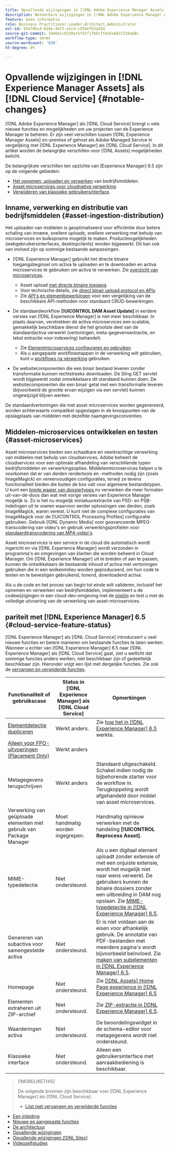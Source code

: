 ```yaml
---
title: Opvallende wijzigingen in [!DNL Adobe Experience Manager Assets] as a [!DNL Cloud Service]
description: Noteerbare wijzigingen in [!DNL Adobe Experience Manager Assets] in [!DNL Experience Manager] as a [!DNL Cloud Service] vergeleken met [!DNL Adobe Experience Manager 6.5.
feature: Geen informatie
role: Business Practitioner,Leader,Architect,Administrator
exl-id: 93e7dbcd-016e-4ef2-a1cd-c554efb5ad34
source-git-commit: 19e64cc8239afefd1f17b6cffee5e681f220a68c
workflow-type: tm+mt
source-wordcount: '839'
ht-degree: 0%

---
```


# Opvallende wijzigingen in [!DNL Experience Manager Assets] als [!DNL Cloud Service] {#notable-changes}

[!DNL Adobe Experience Manager] als  [!DNL Cloud Service] brengt u vele nieuwe functies en mogelijkheden om uw projecten van de Experience Manager te beheren. Er zijn veel verschillen tussen [!DNL Experience Manager Assets] on-premise of gehost als Adobe Managed Service in vergelijking met [!DNL Experience Manager] als [!DNL Cloud Service]. In dit artikel worden de belangrijke verschillen voor [!DNL Assets] mogelijkheden belicht.

De belangrijkste verschillen ten opzichte van [Experience Manager] 6.5 zijn op de volgende gebieden:

* [Het opnemen, uploaden en verwerken](#asset-ingestion) van bedrijfsmiddelen.
* [Asset microservices voor cloudnative verwerking](#asset-microservices).
* [Verwijderen van klassieke gebruikersinterface](#classic-ui).

## Inname, verwerking en distributie van bedrijfsmiddelen {#asset-ingestion-distribution}

Het uploaden van middelen is geoptimaliseerd voor efficiëntie door betere schaling van inname, snellere uploads, snellere verwerking met behulp van microservices en bulkopname mogelijk te maken. Productmogelijkheden (webgebruikersinterfaces, desktopclients) worden bijgewerkt. Dit kan ook van invloed zijn op sommige bestaande aanpassingen.

* [!DNL Experience Manager] gebruikt het directe binaire toegangsbeginsel om activa te uploaden en te downloaden en activa microservices te gebruiken om activa te verwerken. Zie [overzicht van microservices](/help/assets/asset-microservices-overview.md).
   * Asset upload [met directe binaire toegang](/help/assets/asset-microservices-overview.md#asset-upload-with-direct-binary-access).
   * Voor technische details, zie [direct binair upload protocol en APIs](/help/assets/developer-reference-material-apis.md#upload-binary).
   * Zie [API&#39;s en elementbewerkingen](/help/assets/developer-reference-material-apis.md#use-cases-and-apis) voor een vergelijking van de beschikbare API-methoden voor standaard CRUD-bewerkingen.
* De standaardworkflow **[!UICONTROL DAM Asset Update]** in eerdere versies van [!DNL Experience Manager] is niet meer beschikbaar. In plaats daarvan, verstrekken de activa microservices een scalable, gemakkelijk beschikbare dienst die het grootste deel van de standaardactiva verwerkt (vertoningen, meta-gegevensextractie, en tekst extractie voor indexering) behandelt.
   * Zie [Elementmicroservices configureren en gebruiken](/help/assets/asset-microservices-configure-and-use.md)
   * Als u aangepaste workflowstappen in de verwerking wilt gebruiken, kunt u [workflows na verwerking](/help/assets/asset-microservices-configure-and-use.md#post-processing-workflows) gebruiken.

* De websitecomponenten die een binair bestand leveren zonder transformatie kunnen rechtstreeks downloaden. De Sling GET servlet wordt bijgewerkt zodat ontwikkelaars dit standaard kunnen doen. De websitecomponenten die een binair getal met een transformatie leveren (bijvoorbeeld de grootte ervan wijzigen via een servlet) kunnen ongewijzigd blijven werken.

De standaardvertoningen die met asset microservices worden gegenereerd, worden achterwaarts compatibel opgeslagen in de knooppunten van de opslagplaats van middelen met dezelfde naamgevingsconventies.

## Middelen-microservices ontwikkelen en testen {#asset-microservices}

Asset microservices bieden een schaalbare en veerkrachtige verwerking van middelen met behulp van cloudservices. Adobe beheert de cloudservices voor een optimale afhandeling van verschillende typen bedrijfsmiddelen en verwerkingsopties. Middelenmicroservices helpen u te voorkomen dat er van derden rendertools en -methoden nodig zijn (zoals ImageMagick) en vereenvoudigen configuraties, terwijl ze tevens functionaliteit bieden die buiten de box valt voor algemene bestandstypen. U kunt een [brede waaier van dossiertypes ](/help/assets/file-format-support.md) nu verwerken die meer formaten uit-van-de-doos dan wat met vorige versies van Experience Manager mogelijk is. Zo is het nu mogelijk miniatuurextractie van PSD- en PSB-indelingen uit te voeren waarvoor eerder oplossingen van derden, zoals ImageMagick, waren vereist. U kunt niet de complexe configuraties van ImageMagick voor de [!UICONTROL Processing Profiles] configuratie gebruiken. Gebruik [!DNL Dynamic Media] voor geavanceerde MPEG-transcodering van video&#39;s en gebruik verwerkingsprofielen voor [standaardtranscodering van MP4-video&#39;s](/help/assets/manage-video-assets.md#transcode-video).

Asset microservices is een service in de cloud die automatisch wordt ingericht en via [!DNL Experience Manager] wordt verzonden in programma&#39;s en omgevingen van klanten die worden beheerd in Cloud Manager. Om [!DNL Experience Manager] uit te breiden of aan te passen, kunnen de ontwikkelaars de bestaande inhoud of activa met vertoningen gebruiken die in een wolkenmilieu worden geproduceerd, om hun code te testen en te bevestigen gebruikend, tonend, downloadend activa.

Als u de code en het proces van begin tot einde wilt valideren, inclusief het opnemen en verwerken van bedrijfsmiddelen, implementeert u de codewijzigingen in een cloud-dev-omgeving met de [pijplijn](/help/implementing/cloud-manager/configure-pipeline.md) en test u met de volledige uitvoering van de verwerking van asset-microservices.

## pariteit met [!DNL Experience Manager] 6.5 {#cloud-service-feature-status}

[!DNL Experience Manager] als  [!DNL Cloud Service] introduceert u veel nieuwe functies en betere manieren om bestaande functies te laten werken. Wanneer u echter van [!DNL Experience Manager] 6.5 naar [!DNL Experience Manager] als [!DNL Cloud Service] gaat, ziet u wellicht dat sommige functies anders werken, niet beschikbaar zijn of gedeeltelijk beschikbaar zijn. Hieronder volgt een lijst met dergelijke functies. Zie ook de [vervangen en verwijderde functies](/help/release-notes/deprecated-removed-features.md).

| Functionaliteit of gebruikscase | Status in [!DNL Experience Manager] als [!DNL Cloud Service] | Opmerkingen |
|-----|-----|-----|
| [Elementdetectie dupliceren](/help/assets/manage-digital-assets.md#detect-duplicate-assets) | Werkt anders. | Zie [hoe het in [!DNL Experience Manager] 6.5](https://experienceleague.adobe.com/docs/experience-manager-65/assets/managing/duplicate-detection.html) werkte. |
| [Alleen voor FPO-uitvoeringen (Placement Only)](https://helpx.adobe.com/enterprise/admin-guide.html/enterprise/using/configure-aem-assets-for-asset-link.ug.html#configfporendition) | Werkt anders |  |
| Metagegevens terugschrijven | Werkt anders | Standaard uitgeschakeld. Schakel indien nodig de bijbehorende starter voor de workflow in. Terugkoppeling wordt afgehandeld door middel van asset microservices. |
| Verwerking van geüploade elementen met gebruik van Package Manager | Moet handmatig worden ingegrepen. | Handmatig opnieuw verwerken met de handeling **[!UICONTROL Reprocess Asset]**. |
| MIME-typedetectie | Niet ondersteund. | Als u een digitaal element uploadt zonder extensie of met een onjuiste extensie, wordt het mogelijk niet naar wens verwerkt. De gebruikers kunnen de binaire dossiers zonder een uitbreiding in DAM nog opslaan. Zie [MIME-typedetectie in [!DNL Experience Manager] 6.5](https://experienceleague.adobe.com/docs/experience-manager-65/assets/administer/detect-asset-mime-type-with-tika.html). |
| Genereren van subactiva voor samengestelde activa | Niet ondersteund. | Er is niet voldaan aan de eisen voor afhankelijk gebruik. De annotatie van PDF-bestanden met meerdere pagina&#39;s wordt bijvoorbeeld beïnvloed. Zie [maken van subelementen in [!DNL Experience Manager] 6.5](https://experienceleague.adobe.com/docs/experience-manager-65/assets/managing/managing-linked-subassets.html#generate-subassets). |
| Homepage | Niet ondersteund. | Zie [[!DNL Assets] Home Page experience in [!DNL Experience Manager] 6.5](https://experienceleague.adobe.com/docs/experience-manager-65/assets/using/assets-home-page.html) |
| Elementen extraheren uit ZIP-archief | Niet ondersteund. | Zie [ZIP-extractie in [!DNL Experience Manager] 6.5](https://experienceleague.adobe.com/docs/experience-manager-65/assets/managing/manage-assets.html#extractzip). |
| Waarderingen activa | Niet ondersteund. | De beoordelingswidget in de schema-editor voor metagegevens wordt niet ondersteund. |
| Klassieke interface | Niet ondersteund. | Alleen een gebruikersinterface met aanraakbediening is beschikbaar. |

>[!MORELIKETHIS]
>
>De volgende bronnen zijn beschikbaar voor [!DNL Experience Manager] als [!DNL Cloud Service]:
>
>* [Lijst met vervangen en verwijderde functies](/help/release-notes/deprecated-removed-features.md)
* [Een inleiding](/help/overview/introduction.md)
* [Nieuwe en aangepaste functies](/help/overview/what-is-new-and-different.md)
* [De architectuur](/help/core-concepts/architecture.md)
* [Opvallende wijzigingen](/help/release-notes/aem-cloud-changes.md)
* [Opvallende wijzigingen [!DNL Sites]](/help/sites-cloud/sites-cloud-changes.md)
* [Videozelfstudies](https://experienceleague.adobe.com/docs/experience-manager-learn/cloud-service/overview.html)

